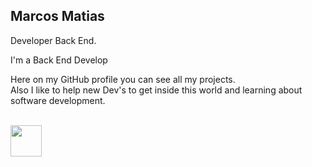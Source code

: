 ## Marcos Matias

Developer Back End.

I'm a Back End Develop <br/>

Here on my GitHub profile you can see all my projects.  
Also I like to help new Dev's to get inside this world and learning about software development.

<div style="display: inline_block"><br>
   <img align="center" alt="" height="50" width="50" src="https://raw.githubusercontent.com/devicons/devicon/master/icons/golang/golang-original.svg">
</div>


